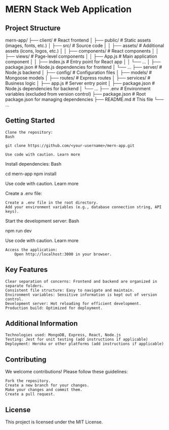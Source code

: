 # MERN Stack Web Application

## Project Structure

mern-app/
├── client/                  # React frontend
│   ├── public/              # Static assets (images, fonts, etc.)
│   ├── src/                  # Source code
│   │   ├── assets/           # Additional assets (icons, logos, etc.)
│   │   ├── components/       # React components
│   │   ├── views/            # Page-level components
│   │   ├── App.js            # Main application component
│   │   ├── index.js          # Entry point for React app
│   │   └── ...
│   ├── package.json          # Node.js dependencies for frontend
│   └── ...
├── server/                  # Node.js backend
│   ├── config/               # Configuration files
│   ├── models/               # Mongoose models
│   ├── routes/               # Express routes
│   ├── services/             # Business logic
│   ├── app.js                # Server entry point
│   ├── package.json          # Node.js dependencies for backend
│   └── ...
├── .env                     # Environment variables (excluded from version control)
├── package.json              # Root package.json for managing dependencies
├── README.md                # This file
└── ...

## Getting Started

    Clone the repository:
    Bash

    git clone https://github.com/<your-username>/mern-app.git

    Use code with caution. Learn more

Install dependencies:
Bash

cd mern-app
npm install

Use code with caution. Learn more

Create a .env file:

    Create a .env file in the root directory.
    Add your environment variables (e.g., database connection string, API keys).

Start the development server:
Bash

npm run dev

Use code with caution. Learn more

    Access the application:
        Open http://localhost:3000 in your browser.

## Key Features

    Clear separation of concerns: Frontend and backend are organized in separate folders.
    Consistent file structure: Easy to navigate and maintain.
    Environment variables: Sensitive information is kept out of version control.
    Development server: Hot reloading for efficient development.
    Production build: Optimized for deployment.

## Additional Information

    Technologies used: MongoDB, Express, React, Node.js
    Testing: Jest for unit testing (add instructions if applicable)
    Deployment: Heroku or other platforms (add instructions if applicable)

## Contributing

We welcome contributions! Please follow these guidelines:

    Fork the repository.
    Create a new branch for your changes.
    Make your changes and commit them.
    Create a pull request.

## License

This project is licensed under the MIT License.